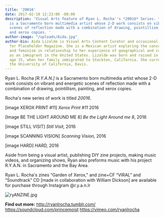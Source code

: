 ```yaml
---
title: '20016'
date: 2017-02-10 12:23:00 -08:00
description: 'Visual Arts feature of Ryan L. Rocha''s *20016* Series. *[R.Y.A.N.]*
  is a Sacramento born multimedia artist whose 2-D work consists on vibrant and energetic
  scenes of reflection made with a combination of drawing, pointillism, painting,
  and xerox copies. '
author-image: "/uploads/Aida.jpg"
author-bio: Aida Lizalde is Visual Arts Content Curator and occasional contributor
  for Placeholder Magazine. She is a Mexican artist exploring the concepts of identity
  and feminism in relationship to her experience of geographical and cultural-misplacement
  as an immigrant in the United States. Lizalde was born and raised in Mexico until
  age 15, when her family immigrated to Stockton, California. She currently attends
  the University of California, Davis.
---
```


Ryan L. Rocha *[R.Y.A.N.]* is a Sacramento born multimedia artist whose 2-D work consists on vibrant and energetic scenes of reflection made with a combination of drawing, pointillism, painting, and xerox copies. 

Rocha's new series of work is titled *20016*.

[image XEROX PRINT #11]
*Xerox Print #11* 2016

[Image BE THE LIGHT AROUND ME 8]
*Be the Light Around me 8*, 2016

[image STILL VISIT]
*Still Visit,* 2016

[image SCANNING VISION]
*Scanning Vision,* 2016

[image HARD]
*HARD,* 2016

Aside from being a visual artist, publishing DIY zine projects, making music videos, and organizing shows, Ryan also preforms music with his project R.Y.A.N. in Sacramento and the Bay Area.

Ryan L. Rocha's zines “Garden of Xerox," and zine+CF “VIRAL” and “Soundtrack” CD [made in collaboration with William Dickson] are available for purchase through Instagram @r.y.a.n.lr

![ryANZINE.jpg](/uploads/ryANZINE.jpg)

**Find out more:**
http://ryanlrocha.tumblr.com/
https://soundcloud.com/princemoist
https://vimeo.com/ryanlrocha
